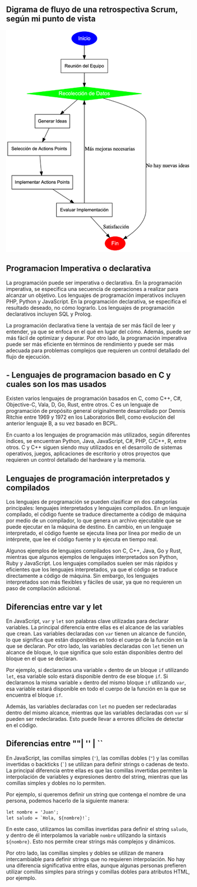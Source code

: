 ## Digrama de fluyo de una retrospectiva Scrum, según mi punto de vista

![Diagrama de flujo de una retrospectiva](https://raw.githubusercontent.com/JamirGDC/PT-48-SCRUM/main/graph.png)

## Programacion Imperativa o declarativa

La programación puede ser imperativa o declarativa. En la programación imperativa, se especifica una secuencia de operaciones a realizar para alcanzar un objetivo. Los lenguajes de programación imperativos incluyen PHP, Python y JavaScript. En la programación declarativa, se especifica el resultado deseado, no cómo lograrlo. Los lenguajes de programación declarativos incluyen SQL y Prolog. 

La programación declarativa tiene la ventaja de ser más fácil de leer y entender, ya que se enfoca en el qué en lugar del cómo. Además, puede ser más fácil de optimizar y depurar. Por otro lado, la programación imperativa puede ser más eficiente en términos de rendimiento y puede ser más adecuada para problemas complejos que requieren un control detallado del flujo de ejecución. 



## -   Lenguajes de programacion basado en C y cuales son los mas usados

Existen varios lenguajes de programación basados en C, como C++, C#, Objective-C, Vala, D, Go, Rust, entre otros. C es un lenguaje de programación de propósito general originalmente desarrollado por Dennis Ritchie entre 1969 y 1972 en los Laboratorios Bell, como evolución del anterior lenguaje B, a su vez basado en BCPL. 

En cuanto a los lenguajes de programación más utilizados, según diferentes índices, se encuentran Python, Java, JavaScript, C#, PHP, C/C++, R, entre otros. C y C++ siguen siendo muy utilizados en el desarrollo de sistemas operativos, juegos, aplicaciones de escritorio y otros proyectos que requieren un control detallado del hardware y la memoria. 


## Lenguajes de programación interpretados y compilados

Los lenguajes de programación se pueden clasificar en dos categorías principales: lenguajes interpretados y lenguajes compilados. En un lenguaje compilado, el código fuente se traduce directamente a código de máquina por medio de un compilador, lo que genera un archivo ejecutable que se puede ejecutar en la máquina de destino. En cambio, en un lenguaje interpretado, el código fuente se ejecuta línea por línea por medio de un intérprete, que lee el código fuente y lo ejecuta en tiempo real.

Algunos ejemplos de lenguajes compilados son C, C++, Java, Go y Rust, mientras que algunos ejemplos de lenguajes interpretados son Python, Ruby y JavaScript. Los lenguajes compilados suelen ser más rápidos y eficientes que los lenguajes interpretados, ya que el código se traduce directamente a código de máquina. Sin embargo, los lenguajes interpretados son más flexibles y fáciles de usar, ya que no requieren un paso de compilación adicional.

## Diferencias entre var y let

En JavaScript, `var` y `let` son palabras clave utilizadas para declarar variables. La principal diferencia entre ellas es el alcance de las variables que crean. Las variables declaradas con `var` tienen un alcance de función, lo que significa que están disponibles en todo el cuerpo de la función en la que se declaran. Por otro lado, las variables declaradas con `let` tienen un alcance de bloque, lo que significa que solo están disponibles dentro del bloque en el que se declaran.

Por ejemplo, si declaramos una variable `x` dentro de un bloque `if` utilizando `let`, esa variable solo estará disponible dentro de ese bloque `if`. Si declaramos la misma variable `x` dentro del mismo bloque `if` utilizando `var`, esa variable estará disponible en todo el cuerpo de la función en la que se encuentra el bloque `if`.

Además, las variables declaradas con `let` no pueden ser redeclaradas dentro del mismo alcance, mientras que las variables declaradas con `var` sí pueden ser redeclaradas. Esto puede llevar a errores difíciles de detectar en el código.

## Diferencias entre ""| '' | ``

En JavaScript, las comillas simples (`'`), las comillas dobles (`"`) y las comillas invertidas o backticks (`` ` ``) se utilizan para definir strings o cadenas de texto. La principal diferencia entre ellas es que las comillas invertidas permiten la interpolación de variables y expresiones dentro del string, mientras que las comillas simples y dobles no lo permiten.

Por ejemplo, si queremos definir un string que contenga el nombre de una persona, podemos hacerlo de la siguiente manera:

```
let nombre = 'Juan';
let saludo = `Hola, ${nombre}!`;
```

En este caso, utilizamos las comillas invertidas para definir el string `saludo`, y dentro de él interpolamos la variable `nombre` utilizando la sintaxis `${nombre}`. Esto nos permite crear strings más complejos y dinámicos.

Por otro lado, las comillas simples y dobles se utilizan de manera intercambiable para definir strings que no requieren interpolación. No hay una diferencia significativa entre ellas, aunque algunas personas prefieren utilizar comillas simples para strings y comillas dobles para atributos HTML, por ejemplo.
